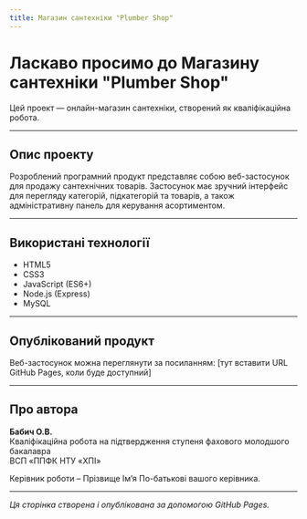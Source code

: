 ```yaml
---
title: Магазин сантехніки "Plumber Shop"
---
```


# Ласкаво просимо до Магазину сантехніки "Plumber Shop"

Цей проект — онлайн-магазин сантехніки, створений як кваліфікаційна робота.

---

## Опис проекту

Розроблений програмний продукт представляє собою веб-застосунок для продажу сантехнічних товарів. Застосунок має зручний інтерфейс для перегляду категорій, підкатегорій та товарів, а також адміністративну панель для керування асортиментом.

---

## Використані технології

- HTML5  
- CSS3  
- JavaScript (ES6+)  
- Node.js (Express)  
- MySQL  

---

## Опублікований продукт

Веб-застосунок можна переглянути за посиланням: [тут вставити URL GitHub Pages, коли буде доступний]

---

## Про автора

**Бабич О.В.**  
Кваліфікаційна робота на підтвердження ступеня фахового молодшого бакалавра  
ВСП «ППФК НТУ «ХПІ»

Керівник роботи – Прізвище Ім’я По-батькові вашого керівника.

---

_Ця сторінка створена і опублікована за допомогою GitHub Pages._
